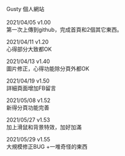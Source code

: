 Gusty 個人網站<br /><br />
2021/04/05 v1.00 <br />
第一次上傳到github，完成首頁和2個其它東西。

2021/04/11 v1.20 <br />
心得部分大致都OK

2021/04/13 v1.40 <br />
圖片修正，心得功能除分頁外都OK

2021/04/19 v1.50 <br />
詳細頁面增加FB留言

2021/05/08 v1.52 <br />
新得分頁功能完善

2021/05/27 v1.53 <br />
加上滑鼠和背景特效，加好加滿

2021/05/29 v1.55 <br />
大規模修正BUG +一堆奇怪的東西
